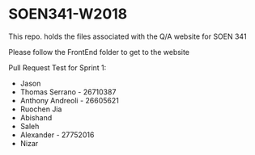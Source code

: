 # SOEN341-W2018
This repo. holds the files associated with the Q/A website for SOEN 341

Please follow the FrontEnd folder to get to the website

Pull Request Test for Sprint 1: 
- Jason 
- Thomas Serrano - 26710387
- Anthony Andreoli - 26605621
- Ruochen Jia
- Abishand
- Saleh
- Alexander - 27752016
- Nizar

